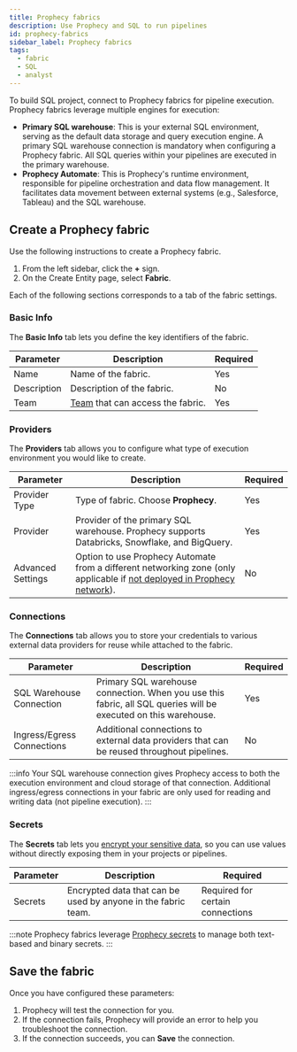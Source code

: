 ```yaml
---
title: Prophecy fabrics
description: Use Prophecy and SQL to run pipelines
id: prophecy-fabrics
sidebar_label: Prophecy fabrics
tags:
  - fabric
  - SQL
  - analyst
---
```


To build SQL project, connect to Prophecy fabrics for pipeline execution. Prophecy fabrics leverage multiple engines for execution:

- **Primary SQL warehouse**: This is your external SQL environment, serving as the default data storage and query execution engine. A primary SQL warehouse connection is mandatory when configuring a Prophecy fabric. All SQL queries within your pipelines are executed in the primary warehouse.
- **Prophecy Automate**: This is Prophecy's runtime environment, responsible for pipeline orchestration and data flow management. It facilitates data movement between external systems (e.g., Salesforce, Tableau) and the SQL warehouse.

## Create a Prophecy fabric

Use the following instructions to create a Prophecy fabric.

1. From the left sidebar, click the **+** sign.
1. On the Create Entity page, select **Fabric**.

Each of the following sections corresponds to a tab of the fabric settings.

### Basic Info

The **Basic Info** tab lets you define the key identifiers of the fabric.

| Parameter   | Description                                                                     | Required |
| ----------- | ------------------------------------------------------------------------------- | -------- |
| Name        | Name of the fabric.                                                             | Yes      |
| Description | Description of the fabric.                                                      | No       |
| Team        | [Team](docs/administration/teams-users/teamuser.md) that can access the fabric. | Yes      |

### Providers

The **Providers** tab allows you to configure what type of execution environment you would like to create.

| Parameter         | Description                                                                                                                                                    | Required |
| ----------------- | -------------------------------------------------------------------------------------------------------------------------------------------------------------- | -------- |
| Provider Type     | Type of fabric. Choose **Prophecy**.                                                                                                                           | Yes      |
| Provider          | Provider of the primary SQL warehouse. Prophecy supports Databricks, Snowflake, and BigQuery.                                                                  | Yes      |
| Advanced Settings | Option to use Prophecy Automate from a different networking zone (only applicable if [not deployed in Prophecy network](docs/administration/architecture.md)). | No       |

### Connections

The **Connections** tab allows you to store your credentials to various external data providers for reuse while attached to the fabric.

| Parameter                  | Description                                                                                                     | Required |
| -------------------------- | --------------------------------------------------------------------------------------------------------------- | -------- |
| SQL Warehouse Connection   | Primary SQL warehouse connection. When you use this fabric, all SQL queries will be executed on this warehouse. | Yes      |
| Ingress/Egress Connections | Additional connections to external data providers that can be reused throughout pipelines.                      | No       |

:::info
Your SQL warehouse connection gives Prophecy access to both the execution environment and cloud storage of that connection. Additional ingress/egress connections in your fabric are only used for reading and writing data (not pipeline execution).
:::

### Secrets

The **Secrets** tab lets you [encrypt your sensitive data](/administration/secrets/), so you can use values without directly exposing them in your projects or pipelines.

| Parameter | Description                                                   | Required                         |
| --------- | ------------------------------------------------------------- | -------------------------------- |
| Secrets   | Encrypted data that can be used by anyone in the fabric team. | Required for certain connections |

:::note
Prophecy fabrics leverage [Prophecy secrets](/administration/secrets/secret-providers#prophecy) to manage both text-based and binary secrets.
:::

## Save the fabric

Once you have configured these parameters:

1. Prophecy will test the connection for you.
1. If the connection fails, Prophecy will provide an error to help you troubleshoot the connection.
1. If the connection succeeds, you can **Save** the connection.
